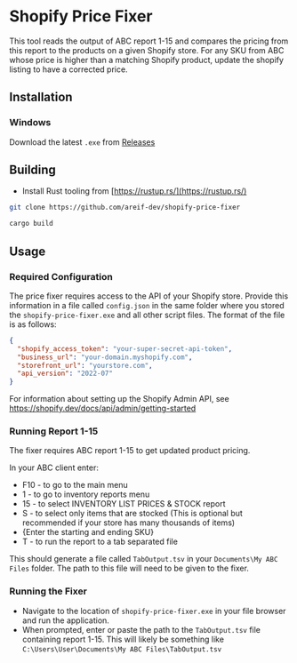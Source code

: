 # Shopify Price Fixer

This tool reads the output of ABC report 1-15 and compares the pricing from this report to the products on a given Shopify store. For any SKU from ABC whose price is higher than a matching Shopify product, update the shopify listing to have a corrected price.

## Installation

### Windows 

Download the latest `.exe` from [Releases](https://github.com/areif-dev/shopify-price-fixer/releases/latest)

## Building 

* Install Rust tooling from [https://rustup.rs/](https://rustup.rs/)

```bash 
git clone https://github.com/areif-dev/shopify-price-fixer
```

```bash 
cargo build
```

## Usage

### Required Configuration

The price fixer requires access to the API of your Shopify store. Provide this information in a file called `config.json` in the same folder where you stored the `shopify-price-fixer.exe` and all other script files. The format of the file is as follows:

```json
{
  "shopify_access_token": "your-super-secret-api-token",
  "business_url": "your-domain.myshopify.com",
  "storefront_url": "yourstore.com",
  "api_version": "2022-07"
}
```

For information about setting up the Shopify Admin API, see https://shopify.dev/docs/api/admin/getting-started

### Running Report 1-15 

The fixer requires ABC report 1-15 to get updated product pricing. 

In your ABC client enter: 

* F10 - to go to the main menu 
* 1 - to go to inventory reports menu
* 15 - to select INVENTORY LIST PRICES & STOCK report 
* S - to select only items that are stocked (This is optional but recommended if your store has many thousands of items)
* {Enter the starting and ending SKU}
* T - to run the report to a tab separated file 

This should generate a file called `TabOutput.tsv` in your `Documents\My ABC Files` folder. The path to this file will need to be given to the fixer. 

### Running the Fixer 

* Navigate to the location of `shopify-price-fixer.exe` in your file browser and run the application. 
* When prompted, enter or paste the path to the `TabOutput.tsv` file containing report 1-15. This will likely be something like `C:\Users\User\Documents\My ABC Files\TabOutput.tsv`


